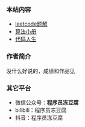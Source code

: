 ### 本站内容

- [leetcode题解](01_leetcode题解)
- [算法小册](02_算法小册)
- [代码人生](03_代码人生)

### 作者简介

没什么好说的，成绩和作品见

### 其它平台

- 微信公众号：**程序员冻豆腐**
- bilibili：程序员冻豆腐
- 抖音：程序员冻豆腐
